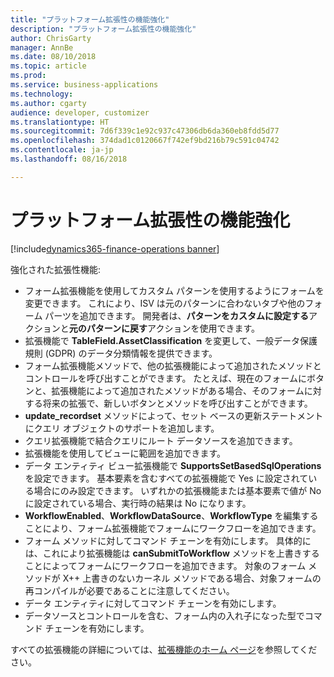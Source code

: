 ```yaml
---
title: "プラットフォーム拡張性の機能強化"
description: "プラットフォーム拡張性の機能強化"
author: ChrisGarty
manager: AnnBe
ms.date: 08/10/2018
ms.topic: article
ms.prod: 
ms.service: business-applications
ms.technology: 
ms.author: cgarty
audience: developer, customizer
ms.translationtype: HT
ms.sourcegitcommit: 7d6f339c1e92c937c47306db6da360eb8fdd5d77
ms.openlocfilehash: 374dad1c0120667f742ef9bd216b79c591c04742
ms.contentlocale: ja-jp
ms.lasthandoff: 08/16/2018

---
```


# <a name="platform-extensibility-enhancements"></a>プラットフォーム拡張性の機能強化

[!include[dynamics365-finance-operations banner](../includes/dynamics365-finance-operations.md)]

強化された拡張性機能:
- フォーム拡張機能を使用してカスタム パターンを使用するようにフォームを変更できます。 これにより、ISV は元のパターンに合わないタブや他のフォーム パーツを追加できます。 開発者は、**パターンをカスタムに設定する**アクションと**元のパターンに戻す**アクションを使用できます。
- 拡張機能で **TableField.AssetClassification** を変更して、一般データ保護規則 (GDPR) のデータ分類情報を提供できます。
- フォーム拡張機能メソッドで、他の拡張機能によって追加されたメソッドとコントロールを呼び出すことができます。 たとえば、現在のフォームにボタンと、拡張機能によって追加されたメソッドがある場合、そのフォームに対する将来の拡張で、新しいボタンとメソッドを呼び出すことができます。
- **update_recordset** メソッドによって、セット ベースの更新ステートメントにクエリ オブジェクトのサポートを追加します。
- クエリ拡張機能で結合クエリにルート データソースを追加できます。
- 拡張機能を使用してビューに範囲を追加できます。
- データ エンティティ ビュー拡張機能で **SupportsSetBasedSqlOperations** を設定できます。 基本要素を含むすべての拡張機能で Yes に設定されている場合にのみ設定できます。 いずれかの拡張機能または基本要素で値が No に設定されている場合、実行時の結果は No になります。
- **WorkflowEnabled**、**WorkflowDataSource**、**WorkflowType** を編集することにより、フォーム拡張機能でフォームにワークフローを追加できます。
- フォーム メソッドに対してコマンド チェーンを有効にします。 具体的には、これにより拡張機能は **canSubmitToWorkflow** メソッドを上書きすることによってフォームにワークフローを追加できます。 対象のフォーム メソッドが X++ 上書きのないカーネル メソッドである場合、対象フォームの再コンパイルが必要であることに注意してください。 
- データ エンティティに対してコマンド チェーンを有効にします。
- データソースとコントロールを含む、フォーム内の入れ子になった型でコマンド チェーンを有効にします。

すべての拡張機能の詳細については、[拡張機能のホーム ページ](/dynamics365/unified-operations/dev-itpro/extensibility/extensibility-home-page)を参照してください。

